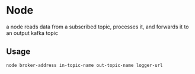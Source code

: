 # Node
a node reads data from a subscribed topic, processes it, and forwards it to an output kafka topic

## Usage 
```powershell
node broker-address in-topic-name out-topic-name logger-url 
```